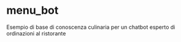 # menu_bot
Esempio di base di conoscenza culinaria per un chatbot esperto di ordinazioni al ristorante
